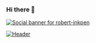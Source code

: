 ### Hi there 👋

[![Social banner for robert-inkpen](https://raw.githubusercontent.com/robert-inkpen/robert-inkpen/raw/master/assets/static_header.png)](https://www.linkedin.com/in/robert-inkpen/)

[![Header](https://raw.githubusercontent.com/MartinHeinz/assets/readme_header.png)](https://www.linkedin.com/in/robert-inkpen/)

<!--
**robert-inkpen/robert-inkpen** is a ✨ _special_ ✨ repository because its `README.md` (this file) appears on your GitHub profile.

Here are some ideas to get you started:

- 🔭 I’m currently working on ...
- 🌱 I’m currently learning ...
- 👯 I’m looking to collaborate on ...
- 🤔 I’m looking for help with ...
- 💬 Ask me about ...
- 📫 How to reach me: ...
- 😄 Pronouns: ...
- ⚡ Fun fact: ...
-->
